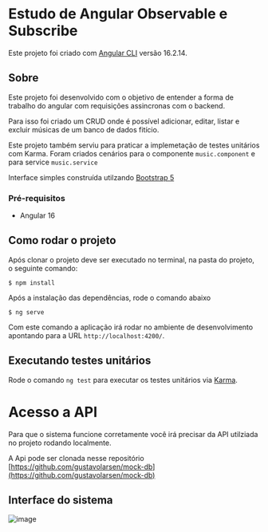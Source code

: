 # Estudo de Angular Observable e Subscribe

Este projeto foi criado com [Angular CLI](https://github.com/angular/angular-cli) versão 16.2.14.

## Sobre

Este projeto foi desenvolvido com o objetivo de entender a forma de trabalho do angular com requisições assincronas com o backend.

Para isso foi criado um CRUD onde é possível adicionar, editar, listar e excluir músicas de um banco de dados fitício.

Este projeto também serviu para praticar a implemetação de testes unitários com Karma. Foram criados cenários para o componente `music.component` e para service `music.service`

Interface simples construída utilzando [Bootstrap 5](https://getbootstrap.com/)

### Pré-requisitos

- Angular 16

## Como rodar o projeto

Após clonar o projeto deve ser executado no terminal, na pasta do projeto, o seguinte comando:

    $ npm install

Após a instalação das dependências, rode o comando abaixo

    $ ng serve

Com este comando a aplicação irá rodar no ambiente de desenvolvimento apontando para a URL `http://localhost:4200/`.

## Executando testes unitários

Rode o comando `ng test` para executar os testes unitários via [Karma](https://karma-runner.github.io).

# Acesso a API

Para que o sistema funcione corretamente você irá precisar da API utilziada no projeto rodando localmente.

A Api pode ser clonada nesse repositório [https://github.com/gustavolarsen/mock-db](https://github.com/gustavolarsen/mock-db)

## Interface do sistema

![image](https://github.com/gustavolarsen/estudo-angular-observables/assets/55494775/e1ef9b89-2318-48a2-bd84-2518de7e847b)

